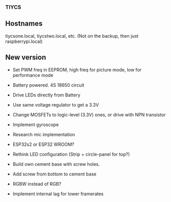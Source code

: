 ### TIYCS  

## Hostnames  
tiycsone.local, tiycstwo.local, etc.
(Not on the backup, then just raspberrypi.local)

## New version
- Set PWM freq in EEPROM, high freq for picture mode, low for performance mode
- Battery powered. 4S 18650 circuit
- Drive LEDs directly from Battery
- Use same voltage regulator to get a 3.3V
- Change MOSFETs to logic-level (3.3V) ones, or drive with NPN transistor
- Implement gyroscope
- Research mic implementation

- ESP32s2 or ESP32 WROOM?
- Rethink LED configuration (Strip + circle-panel for top?)

- Build own cement base with screw holes.
- Add screw from bottom to cement base
- RGBW instead of RGB?
- Implement internal lag for lower framerates
